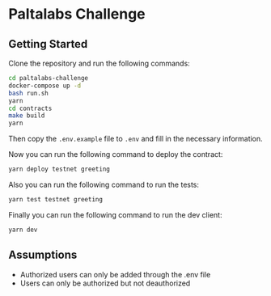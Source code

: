 # Paltalabs Challenge

## Getting Started

Clone the repository and run the following commands:

```bash
cd paltalabs-challenge
docker-compose up -d
bash run.sh
yarn
cd contracts
make build
yarn
```

Then copy the `.env.example` file to `.env` and fill in the necessary information.

Now you can run the following command to deploy the contract:

```bash
yarn deploy testnet greeting
```

Also you can run the following command to run the tests:

```bash
yarn test testnet greeting
```

Finally you can run the following command to run the dev client:

```bash
yarn dev
```

## Assumptions

- Authorized users can only be added through the .env file
- Users can only be authorized but not deauthorized
